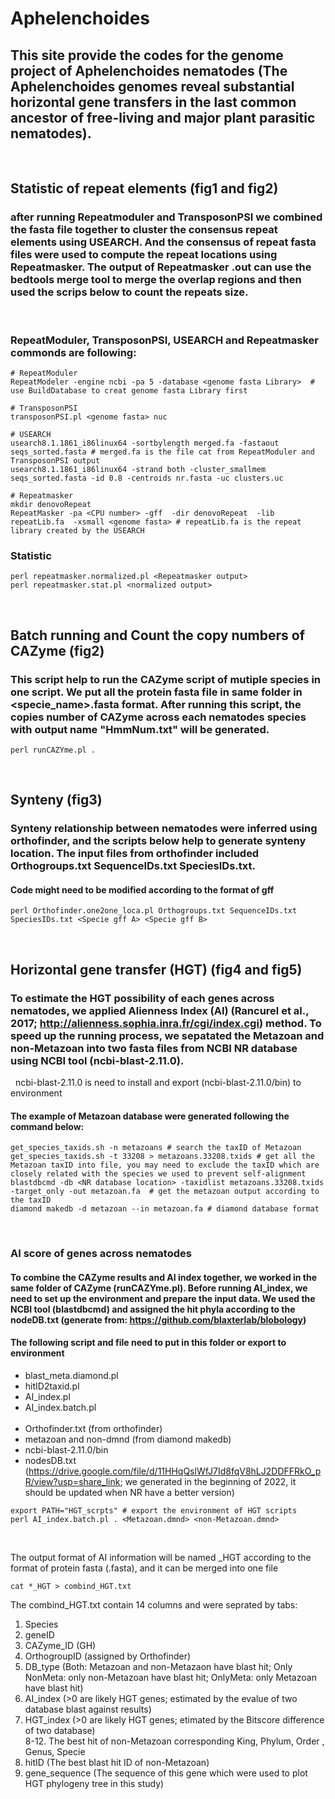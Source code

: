 # Aphelenchoides
## This site provide the codes for the genome project of Aphelenchoides nematodes (The Aphelenchoides genomes reveal substantial horizontal gene transfers in the last common ancestor of free-living and major plant parasitic nematodes).

&nbsp;
&nbsp;

## Statistic of repeat elements (fig1 and fig2)
### after running Repeatmoduler and TransposonPSI we combined the fasta file together to cluster the consensus repeat elements using USEARCH. And the consensus of repeat fasta files were used to compute the repeat locations using Repeatmasker. The output of Repeatmasker <genome fasta name>.out can use the bedtools merge tool to merge the overlap regions and then used the scrips below to count the repeats size.  

&nbsp;
### RepeatModuler, TransposonPSI, USEARCH and Repeatmasker commonds are following:  
```
# RepeatModuler 
RepeatModeler -engine ncbi -pa 5 -database <genome fasta Library>  # use BuildDatabase to creat genome fasta Library first

# TransposonPSI
transposonPSI.pl <genome fasta> nuc
  
# USEARCH
usearch8.1.1861_i86linux64 -sortbylength merged.fa -fastaout seqs_sorted.fasta # merged.fa is the file cat from RepeatModuler and TransposonPSI output  
usearch8.1.1861_i86linux64 -strand both -cluster_smallmem seqs_sorted.fasta -id 0.8 -centroids nr.fasta -uc clusters.uc  
  
# Repeatmasker    
mkdir denovoRepeat  
RepeatMasker -pa <CPU number> -gff  -dir denovoRepeat  -lib repeatLib.fa  -xsmall <genome fasta> # repeatLib.fa is the repeat library created by the USEARCH  
```  
### Statistic  
```
perl repeatmasker.normalized.pl <Repeatmasker output>
perl repeatmasker.stat.pl <normalized output>
```
&nbsp;
&nbsp;
## Batch running and Count the copy numbers of CAZyme (fig2)
### This script help to run the CAZyme script of mutiple species in one script. We put all the protein fasta file in same folder in <specie_name>.fasta format. After running this script, the copies number of CAZyme across each nematodes species with output name "HmmNum.txt" will be generated.

```
perl runCAZYme.pl . 
```
&nbsp;
&nbsp;
## Synteny (fig3)
### Synteny relationship between nematodes were inferred using orthofinder, and the scripts below help to generate synteny location. The input files from orthofinder included Orthogroups.txt SequenceIDs.txt SpeciesIDs.txt. 
#### Code might need to be modified according to the format of gff

```
perl Orthofinder.one2one_loca.pl Orthogroups.txt SequenceIDs.txt SpeciesIDs.txt <Specie gff A> <Specie gff B>
``` 
&nbsp;
&nbsp;
## Horizontal gene transfer (HGT) (fig4 and fig5)
### To estimate the HGT possibility of each genes across nematodes, we applied Alienness Index (AI) (Rancurel et al., 2017; http://alienness.sophia.inra.fr/cgi/index.cgi) method. To speed up the running process, we sepatated the Metazoan and non-Metazoan into two fasta files from NCBI NR database using NCBI tool (ncbi-blast-2.11.0).
&nbsp;
ncbi-blast-2.11.0 is need to install and export (ncbi-blast-2.11.0/bin) to environment  
#### The example of Metazoan database were generated following the command below:  
  
```  
get_species_taxids.sh -n metazoans # search the taxID of Metazoan
get_species_taxids.sh -t 33208 > metazoans.33208.txids # get all the Metazoan taxID into file, you may need to exclude the taxID which are closely related with the species we used to prevent self-alignment
blastdbcmd -db <NR database location> -taxidlist metazoans.33208.txids -target_only -out metazoan.fa  # get the metazoan output according to the taxID
diamond makedb -d metazoan --in metazoan.fa # diamond database format  
```
&nbsp;  
### AI score of genes across nematodes
#### To combine the CAZyme results and AI index together, we worked in the same folder of CAZyme (runCAZYme.pl). Before running AI_index, we need to set up the environment and prepare the input data. We used the NCBI tool (blastdbcmd) and assigned the hit phyla according to the nodeDB.txt (generate from: https://github.com/blaxterlab/blobology)
 
#### The following script and file need to put in this folder or export to environment   
* blast_meta.diamond.pl
* hitID2taxid.pl
* AI_index.pl  
* AI_index.batch.pl  
&nbsp;   
* Orthofinder.txt (from orthofinder)
* metazoan and non-dmnd (from diamond makedb)
* ncbi-blast-2.11.0/bin 
* nodesDB.txt  (https://drive.google.com/file/d/11HHqQslWfJ7Id8fqV8hLJ2DDFFRkO_pR/view?usp=share_link; we generated in the beginning of 2022, it should be updated when NR have a better version)
  
 ```
export PATH="HGT_scrpts" # export the environment of HGT scripts  
perl AI_index.batch.pl . <Metazoan.dmnd> <non-Metazoan.dmnd>
  
 ```
  
 &nbsp;  
The output format of AI information will be named <Species name>_HGT according to the format of protein fasta (<Species name>.fasta), and it can be merged into one file
 ```
cat *_HGT > combind_HGT.txt  
 ```
The combind_HGT.txt contain 14 columns and were seprated by tabs:
1. Species
2. geneID
3. CAZyme_ID (GH)
4. OrthogroupID (assigned by Orthofinder)
5. DB_type (Both: Metazoan and non-Metazaon have blast hit; Only NonMeta: only non-Metazoan have blast hit; OnlyMeta: only Metazoan have blast hit)  
6. AI_index (>0 are likely HGT genes; estimated by the evalue of two database blast against results)  
7. HGT_index (>0 are likely HGT genes; etimated by the Bitscore difference of two database)  
8-12. The best hit of non-Metazoan corresponding King, Phylum, Order , Genus, Specie
13. hitID (The best blast hit ID of non-Metazoan)
14. gene_sequence (The sequence of this gene which were used to plot HGT phylogeny tree in this study)  
  
  

